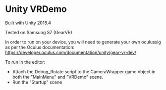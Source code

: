 # Unity VRDemo

Built with Unity 2018.4

Tested on Samsung S7 (GearVR)

In order to run on your device, you will need to generate your own oculussig as per the Oculus documentation: https://developer.oculus.com/documentation/unity/gear-vr-dev/

To run in the editor:
* Attach the Debug_Rotate script to the CameraWrapper game object in both the "MainMenu" and "VRDemo" scene.
* Run the "Startup" scene

